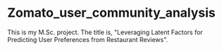 # Zomato_user_community_analysis
This is my M.Sc. project. The title is, "Leveraging Latent Factors for Predicting User Preferences from Restaurant Reviews".
